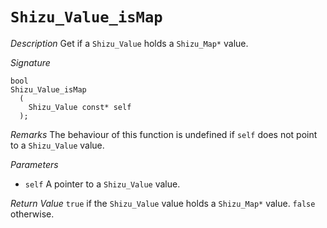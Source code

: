 # `Shizu_Value_isMap`

*Description*
Get if a `Shizu_Value` holds a `Shizu_Map*` value.

*Signature*
```
bool
Shizu_Value_isMap
  (
    Shizu_Value const* self
  );
```

*Remarks*
The behaviour of this function is undefined if `self` does not point to a `Shizu_Value` value.

*Parameters*
- `self` A pointer to a `Shizu_Value` value.

*Return Value*
`true` if the `Shizu_Value` value holds a `Shizu_Map*` value. `false` otherwise.
